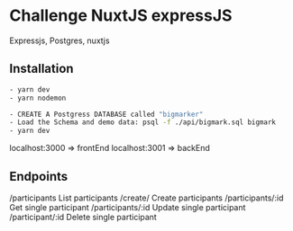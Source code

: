 # Challenge NuxtJS expressJS

Expressjs, Postgres, nuxtjs

## Installation

```bash
- yarn dev
- yarn nodemon

- CREATE A Postgress DATABASE called "bigmarker"
- Load the Schema and demo data: psql -f ./api/bigmark.sql bigmark
- yarn dev
```

localhost:3000 => frontEnd
localhost:3001 => backEnd

## Endpoints

/participants List participants
/create/ Create participants
/participants/:id Get single participant
/participants/:id Update single participant
/participant/:id Delete single participant